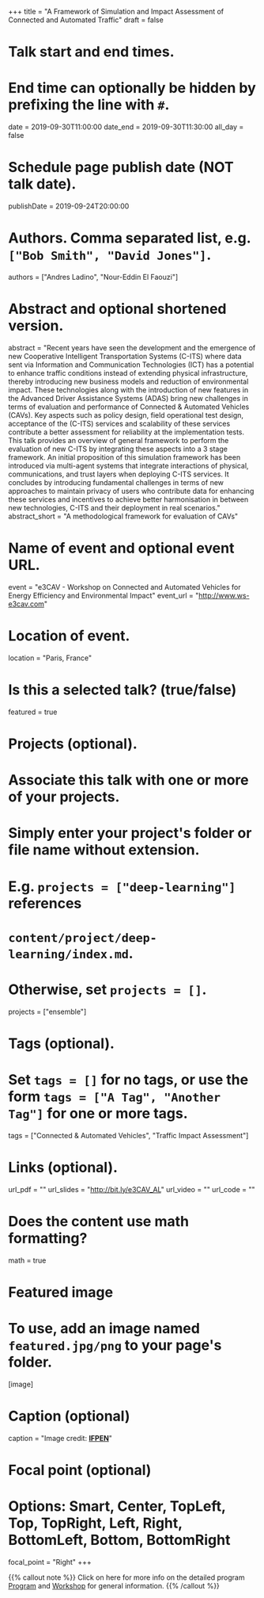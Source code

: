 +++
title = "A Framework of Simulation and Impact Assessment of Connected and Automated Traffic"
draft = false

# Talk start and end times.
#   End time can optionally be hidden by prefixing the line with `#`.
date = 2019-09-30T11:00:00
date_end = 2019-09-30T11:30:00
all_day = false

# Schedule page publish date (NOT talk date).
publishDate = 2019-09-24T20:00:00

# Authors. Comma separated list, e.g. `["Bob Smith", "David Jones"]`.
authors = ["Andres Ladino", "Nour-Eddin El Faouzi"]

# Abstract and optional shortened version.
abstract = "Recent years have seen the development and the emergence of new Cooperative Intelligent Transportation Systems (C-ITS) where data sent via Information and Communication Technologies (ICT) has a potential to enhance traffic conditions instead of extending physical infrastructure, thereby introducing new business models and reduction of environmental impact. These technologies along with the introduction of new features in the Advanced Driver Assistance Systems (ADAS) bring new challenges in terms of evaluation and performance of Connected & Automated Vehicles (CAVs). Key aspects such as policy design, field operational test design, acceptance of the (C-ITS) services and scalability of these services contribute a better assessment for reliability at the implementation tests. This talk provides an overview of general framework to perform the evaluation of new C-ITS by integrating these aspects into a 3 stage framework. An initial proposition of this simulation framework has been introduced via multi-agent systems that integrate interactions of physical, communications, and trust layers when deploying C-ITS services. It concludes by introducing fundamental challenges in terms of new approaches to maintain privacy of users who contribute data for enhancing these services and incentives to achieve better harmonisation in between new technologies, C-ITS and their deployment in real scenarios."
abstract_short = "A methodological framework for evaluation of CAVs"

# Name of event and optional event URL.
event = "e3CAV - Workshop on Connected and Automated Vehicles for Energy Efficiency and Environmental Impact"
event_url = "http://www.ws-e3cav.com"

# Location of event.
location = "Paris, France"

# Is this a selected talk? (true/false)
featured = true

# Projects (optional).
#   Associate this talk with one or more of your projects.
#   Simply enter your project's folder or file name without extension.
#   E.g. `projects = ["deep-learning"]` references 
#   `content/project/deep-learning/index.md`.
#   Otherwise, set `projects = []`.
projects = ["ensemble"]

# Tags (optional).
#   Set `tags = []` for no tags, or use the form `tags = ["A Tag", "Another Tag"]` for one or more tags.
tags = ["Connected & Automated Vehicles", "Traffic Impact Assessment"]

# Links (optional).
url_pdf = ""
url_slides = "http://bit.ly/e3CAV_AL"
url_video = ""
url_code = ""

# Does the content use math formatting?
math = true

# Featured image
# To use, add an image named `featured.jpg/png` to your page's folder. 
[image]
  # Caption (optional)
  caption = "Image credit: [**IFPEN**](https://www.ifpenergiesnouvelles.fr/article/workshop-vehicule-connecte-e3cav)"

  # Focal point (optional)
  # Options: Smart, Center, TopLeft, Top, TopRight, Left, Right, BottomLeft, Bottom, BottomRight
  focal_point = "Right"
+++

{{% callout note %}}
Click on here for more info on the detailed program [Program](http://www.ws-e3cav.com/Projet/upload/docs/application/pdf/2019-09/program_v2.pdf) and
[Workshop](http://www.ws-e3cav.com) for general information.
{{% /callout %}}